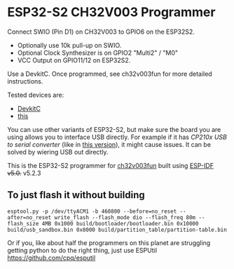 # ESP32-S2 CH32V003 Programmer

Connect SWIO (Pin D1) on CH32V003 to GPIO6 on the ESP32S2.
 * Optionally use 10k pull-up on SWIO.
 * Optional Clock Synthesizer is on GPIO2 "Multi2" / "M0"
 * VCC Output on GPIO11/12 on ESP32S2.



Use a DevkitC. Once programmed, see ch32v003fun for more detailed instructions.

Tested devices are: 
* [DevkitC](https://www.digikey.com/en/products/detail/espressif-systems/ESP32-S2-DEVKITC-1-N8R2/16688755) 
* [this](https://github.com/cnlohr/cnhardware/tree/master/esp32s2-funprog)

You can use other variants of ESP32-S2, but make sure the board you are using allows you to interface USB directly. For example if it has *CP210x USB to serial converter* (like in [this version](https://www.adafruit.com/product/4693)), it might cause issues. It can be solved by wiering USB out directly.

This is the ESP32-S2 programmer for [ch32v003fun](https://github.com/cnlohr/ch32v003fun) built using [ESP-IDF](https://github.com/espressif/esp-idf.git) ~~v5.0.~~ v5.2.3


## To just flash it without building

```
esptool.py -p /dev/ttyACM1 -b 460800 --before=no_reset --after=no_reset write_flash --flash_mode dio --flash_freq 80m --flash_size 4MB 0x1000 build/bootloader/bootloader.bin 0x10000 build/usb_sandbox.bin 0x8000 build/partition_table/partition-table.bin
```
Or if you, like about half the programmers on this planet are struggling getting python to do the right thing, just use ESPUtil https://github.com/cpq/esputil


